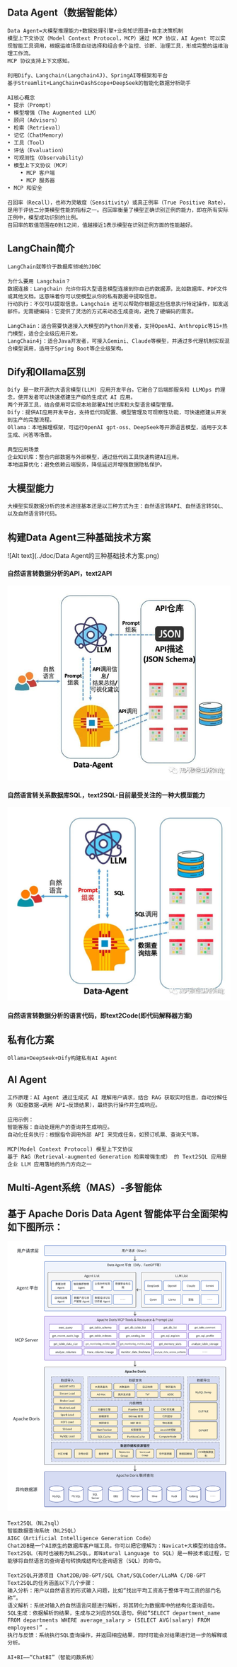 ## Data Agent（数据智能体）
    Data Agent=大模型推理能力+数据处理引擎+业务知识图谱+自主决策机制
    模型上下文协议（Model Context Protocol，MCP）通过 MCP 协议，AI Agent 可以实现智能工具调用，根据运维场景自动选择和组合多个监控、诊断、治理工具，形成完整的运维治理工作流。
    MCP 协议支持上下文感知。

    利用Dify、Langchain(Langchain4J)、SpringAI等框架和平台
    基于Streamlit+LangChain+DashScope+DeepSeek的智能化数据分析助手

    AI核心概念
    • 提示（Prompt）
    • 模型增强（The Augmented LLM）
    • 顾问（Advisors）
    • 检索（Retrieval）
    • 记忆（ChatMemory）
    • 工具（Tool）
    • 评估（Evaluation）
    • 可观测性（Observability）
    • 模型上下文协议（MCP）
        • MCP 客户端
        • MCP 服务器
    • MCP 和安全

    召回率（Recall），也称为灵敏度（Sensitivity）或真正例率（True Positive Rate），是用于评估二分类模型性能的指标之一。召回率衡量了模型正确识别正例的能力，即在所有实际正例中，模型成功识别的比例。
    召回率的取值范围在0到1之间，值越接近1表示模型在识别正例方面的性能越好。

## LangChain简介
    LangChain就等价于数据库领域的JDBC
    
    为什么要用 Langchain？
    数据连接：Langchain 允许你将大型语言模型连接到你自己的数据源，比如数据库、PDF文件或其他文档。这意味着你可以使模型从你的私有数据中提取信息。
    行动执行：不仅可以提取信息，Langchain 还可以帮助你根据这些信息执行特定操作，如发送邮件。无需硬编码：它提供了灵活的方式来动态生成查询，避免了硬编码的需求。
    
    LangChain‌：适合需要快速接入大模型的Python开发者，支持OpenAI、Anthropic等15+热门模型，适合企业级应用开发。
    LangChain4j‌：适合Java开发者，可接入Gemini、Claude等模型，并通过多代理机制实现混合模型调用，适用于Spring Boot等企业级架构。

## Dify和Ollama区别
    Dify 是一款开源的大语言模型(LLM) 应用开发平台。它融合了后端即服务和 LLMOps 的理念，使开发者可以快速搭建生产级的生成式 AI 应用。
    两个开源工具，结合使用可实现本地部署AI知识库和大型语言模型管理。
    Dify‌：提供AI应用开发平台，支持低代码配置、模型管理及可观察性功能，可快速搭建从开发到生产的完整流程。
    Ollama‌：本地推理框架，可运行OpenAI gpt-oss、DeepSeek等开源语言模型，适用于文本生成、问答等场景。

    典型应用场景
    企业知识库：整合内部数据与外部模型，通过低代码工具快速构建AI应用。
    本地运算优化：避免依赖云端服务，降低延迟并增强数据隐私保护。

## 大模型能力
    大模型实现数据分析的技术途径基本还是以三种方式为主：自然语言转API、自然语言转SQL、以及自然语言转代码。

## 构建Data Agent三种基础技术方案
![Alt text](../doc/Data Agent的三种基础技术方案.png)

#### 自然语言转数据分析的API，text2API
![Alt text](../doc/Text2API.png)

#### 自然语言转关系数据库SQL，text2SQL-目前最受关注的一种大模型能力
![Alt text](../doc/Text2SQL.png)

#### 自然语言转数据分析的语言代码，即text2Code(即代码解释器方案)

## 私有化方案
    Ollama+DeepSeek+Dify构建私有AI Agent

## AI Agent
    工作原理：AI Agent 通过生成式 AI 理解用户请求，结合 RAG 获取实时信息，自动分解任务（如查数据→调用 API→反馈结果），最终执行操作并生成响应。
    
    应用示例：
    智能客服：自动处理用户的查询并生成响应。
    自动化任务执行：根据指令调用外部 API 来完成任务，如预订机票、查询天气等。

    MCP(Model Context Protocol) 模型上下文协议
    基于 RAG（Retrieval-augmented Generation 检索增强生成） 的 Text2SQL 应用是企业 LLM 应用落地的热门方向之一

## Multi-Agent系统（MAS）-多智能体

## 基于 Apache Doris Data Agent 智能体平台全面架构如下图所示：
![Alt text](../doc/智能体架构图.png)

    Text2SQL（NL2sql）
    智能数据查询系统（NL2SQL）
    AIGC（Artificial Intelligence Generation Code）
    Chat2DB是一个AI原生的数据库客户端工具。你可以把它理解为：Navicat+大模型的结合体。
    Text2SQL（有时也被称为NL2SQL，即Natural Language to SQL）是一种技术或过程，它能够将自然语言的查询语句转换成结构化查询语言（SQL）的命令。
    
    Text2SQL开源项目 Chat2DB/DB-GPT/SQL Chat/SQLCoder/LLaMA C/DB-GPT
    Text2SQL的任务涵盖以下几个步骤：
    输入分析：用户以自然语言的形式输入问题，比如“找出平均工资高于整体平均工资的部门名称”。
    语义解析：系统对输入的自然语言问题进行解析，将其转化为数据库中的结构化查询语句。
    SQL生成：依据解析的结果，生成与之对应的SQL语句，例如“SELECT department_name FROM departments WHERE average_salary > (SELECT AVG(salary) FROM employees)” 。
    执行与反馈：系统执行SQL查询操作，并返回相应结果，同时可能会对结果进行进一步的解释或分析。
    
    AI+BI——“ChatBI”（智能问数系统）

